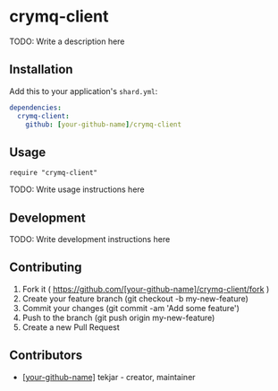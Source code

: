 # crymq-client

TODO: Write a description here

## Installation

Add this to your application's `shard.yml`:

```yaml
dependencies:
  crymq-client:
    github: [your-github-name]/crymq-client
```

## Usage

```crystal
require "crymq-client"
```

TODO: Write usage instructions here

## Development

TODO: Write development instructions here

## Contributing

1. Fork it ( https://github.com/[your-github-name]/crymq-client/fork )
2. Create your feature branch (git checkout -b my-new-feature)
3. Commit your changes (git commit -am 'Add some feature')
4. Push to the branch (git push origin my-new-feature)
5. Create a new Pull Request

## Contributors

- [[your-github-name]](https://github.com/[your-github-name]) tekjar - creator, maintainer
